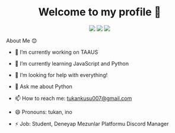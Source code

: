 <h1 align="center">Welcome to my profile 👋</h1>
<p align="center">
  <a href="https://open.spotify.com/user/lczlaz5k9o6um7rs8gmyio9mv?si=b17b640b7d2744c2" target"blank_"><img src="https://img.shields.io/badge/Spotify%20-1ed760.svg?&style=for-the-badge&logo=spotify&logoColor=white"></a>
  <a href="https://www.reddit.com/user/AcronisPyIno" target"blank_"><img src="https://img.shields.io/badge/reddit%20-ff3b00.svg?&style=for-the-badge&logo=reddit&logoColor=white"></a>
  <a href="https://www.instagram.com/ino.cpp/" target"blank_"><img src="https://img.shields.io/badge/INSTAGRAM%20-DC3175.svg?&style=for-the-badge&logo=instagram&logoColor=white"></a>

About Me 😊
  </a>
- 🔭 I’m currently working on TAAUS
- 🌱 I’m currently learning JavaScript and Python
- 🤔 I’m looking for help with everything!
- 💬 Ask me about Python
- 📫 How to reach me: tukankusu007@gmail.com
- 😄 Pronouns: tukan, ino
- ⚡ Job: Student, Deneyap Mezunlar Platformu Discord Manager

  </p>
